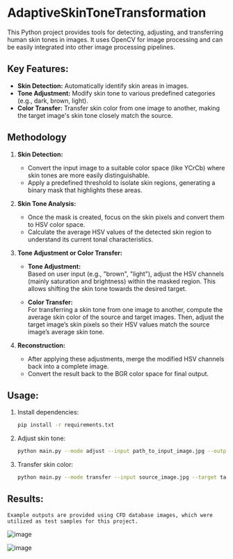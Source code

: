 # AdaptiveSkinToneTransformation
This Python project provides tools for detecting, adjusting, and transferring human skin tones in images. It uses OpenCV for image processing and can be easily integrated into other image processing pipelines.


## Key Features:
- **Skin Detection:** Automatically identify skin areas in images.
- **Tone Adjustment:** Modify skin tone to various predefined categories (e.g., dark, brown, light).
- **Color Transfer:** Transfer skin color from one image to another, making the target image's skin tone closely match the source.

## Methodology

1. **Skin Detection:**  
   - Convert the input image to a suitable color space (like YCrCb) where skin tones are more easily distinguishable.  
   - Apply a predefined threshold to isolate skin regions, generating a binary mask that highlights these areas.

2. **Skin Tone Analysis:**  
   - Once the mask is created, focus on the skin pixels and convert them to HSV color space.  
   - Calculate the average HSV values of the detected skin region to understand its current tonal characteristics.

3. **Tone Adjustment or Color Transfer:**  
   - **Tone Adjustment:**  
     Based on user input (e.g., "brown", "light"), adjust the HSV channels (mainly saturation and brightness) within the masked region. This allows shifting the skin tone towards the desired target.
     
   - **Color Transfer:**  
     For transferring a skin tone from one image to another, compute the average skin color of the source and target images. Then, adjust the target image’s skin pixels so their HSV values match the source image’s average skin tone.

4. **Reconstruction:**  
   - After applying these adjustments, merge the modified HSV channels back into a complete image.  
   - Convert the result back to the BGR color space for final output.

## Usage:
1. Install dependencies:
   ```bash
   pip install -r requirements.txt
   ```
2. Adjust skin tone:
   ```bash
   python main.py --mode adjust --input path_to_input_image.jpg --output output.jpg --tone brown
   ```
3. Transfer skin color:
   ```bash
   python main.py --mode transfer --input source_image.jpg --target target_image.jpg --output output.jpg
   ```
## Results:

    Example outputs are provided using CFD database images, which were utilized as test samples for this project. 
 

   ![image](https://github.com/user-attachments/assets/aca170e8-b436-4841-874d-317397d3b177)

   ![image](https://github.com/user-attachments/assets/8c2368e5-11a5-49d6-bcfe-8ec052b2daf7)


